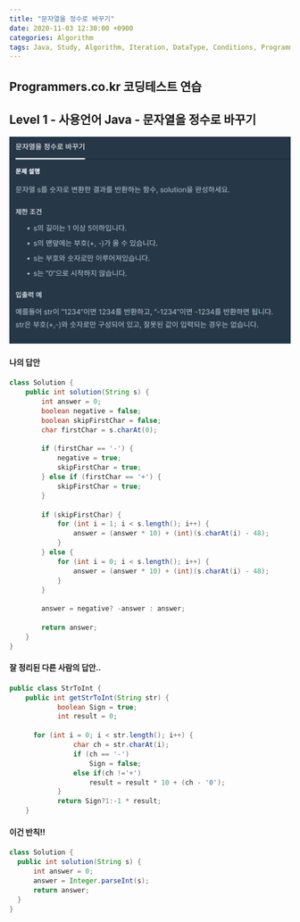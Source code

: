 ```yaml
---
title: "문자열을 정수로 바꾸기"
date: 2020-11-03 12:30:00 +0900
categories: Algorithm
tags: Java, Study, Algorithm, Iteration, DataType, Conditions, Programmers, Level_1
---
```

## Programmers.co.kr 코딩테스트 연습

## Level 1 - 사용언어 Java - 문자열을 정수로 바꾸기

![strToInt1](https://raw.githubusercontent.com/372dev/372dev.github.io/master/_posts/imgs/strToInt1.PNG)

#### 나의 답안
```java
class Solution {
    public int solution(String s) {
        int answer = 0;
        boolean negative = false;
        boolean skipFirstChar = false;
        char firstChar = s.charAt(0);

        if (firstChar == '-') {
            negative = true;
            skipFirstChar = true;
        } else if (firstChar == '+') {
            skipFirstChar = true;
        }

        if (skipFirstChar) {
            for (int i = 1; i < s.length(); i++) {
                answer = (answer * 10) + (int)(s.charAt(i) - 48);
            }
        } else {
            for (int i = 0; i < s.length(); i++) {
                answer = (answer * 10) + (int)(s.charAt(i) - 48);
            }
        }
        
        answer = negative? -answer : answer;

        return answer;
    }
}
```

#### 잘 정리된 다른 사람의 답안..
```java
public class StrToInt {
    public int getStrToInt(String str) {
            boolean Sign = true;
            int result = 0;

      for (int i = 0; i < str.length(); i++) {
                char ch = str.charAt(i);
                if (ch == '-')
                    Sign = false;
                else if(ch !='+')
                    result = result * 10 + (ch - '0');
            }
            return Sign?1:-1 * result;
    }
```

#### 이건 반칙!!
```java
class Solution {
  public int solution(String s) {
      int answer = 0;
      answer = Integer.parseInt(s);
      return answer;
  }
}
```